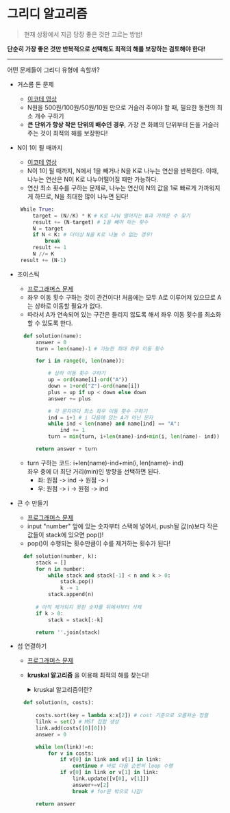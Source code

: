 # 그리디 알고리즘
>현재 상황에서 지금 당장 좋은 것만 고르는 방법!

**단순히 가장 좋은 것만 반복적으로 선택해도 최적의 해를 보장하는 검토해야 한다!**

* * *
어떤 문제들이 그리디 유형에 속할까?
* 거스름 돈 문제
  * [이코테 영상](https://www.youtube.com/watch?v=2zjoKjt97vQ)
  * N원을 500원/100원/50원/10원 만으로 거슬러 주어야 할 때, 필요한 동전의 최소 개수 구하기
  * __큰 단위가 항상 작은 단위의 배수인 경우__, 가장 큰 화폐의 단위부터 돈을 거슬러 주는 것이 최적의 해를 보장한다!
* N이 1이 될 때까지
  * [이코테 영상](https://www.youtube.com/watch?v=2zjoKjt97vQ)
  * N이 1이 될 때까지, N에서 1을 빼거나 N을 K로 나누는 연산을 반복한다. 이때, 나누는 연산은 N이 K로 나누어떨어질 때만 가능하다.
  * 연산 최소 횟수를 구하는 문제로, 나누는 연산이 N의 값을 1로 빠르게 가까워지게 하므로, N을 최대한 많이 나누면 된다! 

   ```python
    While True:
        target = (N//K) * K # K로 나눠 떨어지는 N과 가까운 수 찾기
        result += (N-target) # 1을 빼야 하는 횟수
        N = target
        if N < K: # 더이상 N을 K로 나눌 수 없는 경우!
            break
        result += 1
        N //= K
    result += (N-1)
    ```
* 조이스틱
  * [프로그래머스 문제](https://programmers.co.kr/learn/courses/30/lessons/42860)
  * 좌우 이동 횟수 구하는 것이 관건이다! 처음에는 모두 A로 이루어져 있으므로 A는 상하로 이동할 필요가 없다.
  * 따라서 A가 연속되어 있는 구간은 들리지 않도록 해서 좌우 이동 횟수를 최소화할 수 있도록 한다.
  ```python
    def solution(name):
        answer = 0
        turn = len(name)-1 # 가능한 최대 좌우 이동 횟수

        for i in range(0, len(name)):

            # 상하 이동 횟수 구하기
            up = ord(name[i]-ord("A"))
            down = 1+ord("Z")-ord(name[i])
            plus = up if up < down else down
            answer += plus

            # 각 문자마다 최소 좌우 이동 횟수 구하기
            ind = i+1 # i 다음에 있는 A가 아닌 문자
            while ind < len(name) and name[ind] == "A":
                ind += 1
            turn = min(turn, i+len(name)-ind+min(i, len(name)- ind))

        return answer + turn
    ```
  * turn 구하는 코드: i+len(name)-ind+min(i, len(name)- ind)  
  좌우 중에 더 최단 거리(min)인 방향을 선택하면 된다.
    * 좌: 원점 -> ind -> 원점 -> i
    * 우: 원점 -> i -> 원점 -> ind

* 큰 수 만들기
  * [프로그래머스 문제](https://school.programmers.co.kr/learn/courses/30/lessons/42883)
  * input "number" 앞에 있는 숫자부터 스택에 넣어서, push될 값(n)보다 작은 값들이 stack에 있으면 pop()!
  * pop()이 수행되는 횟수만큼이 수를 제거하는 횟수가 된다!
  ```python
    def solution(number, k):
        stack = []
        for n in number:
            while stack and stack[-1] < n and k > 0:
                stack.pop()
                k -= 1
            stack.append(n)
        
        # 아직 제거되지 못한 숫자를 뒤에서부터 삭제
        if k > 0:
            stack = stack[:-k]

        return ''.join(stack)
    ```

* 섬 연결하기
  * [프로그래머스 문제](https://school.programmers.co.kr/learn/courses/30/lessons/42861)
  * __kruskal 알고리즘__ 을 이용해 최적의 해를 찾는다!  
    <details>
    <summary>kruskal 알고리즘이란?</summary>
    <div markdown="1">       
    - 네트워크의 모든 정점을 최소 비용으로 연결하는 최적 해답을 구하는 것.  

    -각 단계에서 __사이클을 이루지 않는__ 최소 비용 간선을 선택한다. 
    
    >    1. 그래프 간선들을 가중치의 오름차순으로 정렬  

    >    2. 정렬된 간선 그래프에서 순서대로 사이클을 형성하지 않는 간선 선택
    >   * [__union-find 알고리즘__]() 사용!
    >   3. 해당 간선을 현재의 MST의 집합에 추가.
    >   * MST: 스패닝 트리 중에서 사용된 간선들의 가중치 합이 최소인 트리
    
    <span style="color:gray">(출처: [알고리즘] Kruskal 알고리즘 이란https://gmlwjd9405.github.io/2018/08/29/algorithm-kruskal-mst.html)</span>
    

    </div>
    </details>
  ```python
    def solution(n, costs):
        
        costs.sort(key = lambda x:x[2]) # cost 기준으로 오름차순 정렬
        lilnk = set() # MST 집합 생성
        link.add(costs([0][0]))
        answer = 0

        while len(link)!=n:
            for v in costs:
                if v[0] in link and v[1] in link:
                    continue # 바로 다음 순번의 loop 수행
                if v[0] in link or v[1] in link:
                    link.update([v[0], v[1]])
                    answer+=v[2]
                    break # for문 밖으로 나감!

        return answer
    ```   

    